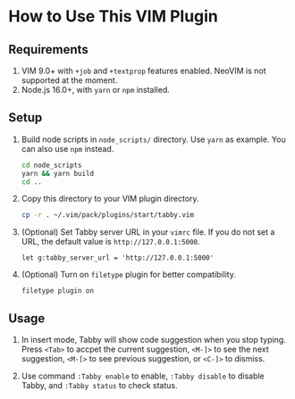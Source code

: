 # How to Use This VIM Plugin

## Requirements

1. VIM 9.0+ with `+job` and `+textprop` features enabled. NeoVIM is not supported at the moment.
2. Node.js 16.0+, with `yarn` or `npm` installed.
   
## Setup

1. Build node scripts in `node_scripts/` directory. Use `yarn` as example. You can also use `npm` instead.
   ```bash
   cd node_scripts
   yarn && yarn build
   cd ..
   ```

2. Copy this directory to your VIM plugin directory.
   ```bash
   cp -r . ~/.vim/pack/plugins/start/tabby.vim
   ```

3. (Optional) Set Tabby server URL in your `vimrc` file. If you do not set a URL, the default value is `http://127.0.0.1:5000`.
   ```vim
   let g:tabby_server_url = 'http://127.0.0.1:5000'
   ```

4. (Optional) Turn on `filetype` plugin for better compatibility.
   ```vim
   filetype plugin on
   ```

## Usage

1. In insert mode, Tabby will show code suggestion when you stop typing. Press `<Tab>` to accpet the current suggestion, `<M-]>` to see the next suggestion, `<M-[>` to see previous suggestion, or `<C-]>` to dismiss.

2. Use command `:Tabby enable` to enable, `:Tabby disable` to disable Tabby, and `:Tabby status` to check status.

